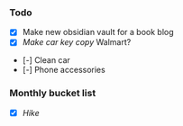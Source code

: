 ### Todo
- [x] Make new obsidian vault for a book blog
- [x] *Make car key copy*
	Walmart?
- [-] Clean car
- [-] Phone accessories

### Monthly bucket list
- [x] *Hike*